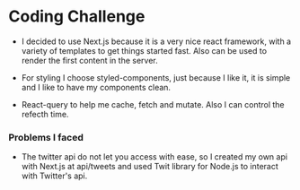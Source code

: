 # Coding Challenge
 
- I decided to use Next.js because it is a very nice react framework, with a variety of templates to get things started fast. Also can be
    used to render the first content in the server.

- For styling I choose styled-components, just because I like it, it is simple and I like to have my components clean.

- React-query to help me cache, fetch and mutate. Also I can control the refecth time.

### Problems I faced

- The twitter api do not let you access with ease, so I created my own api with Next.js at api/tweets and used Twit library for Node.js to
    interact with Twitter's api.

